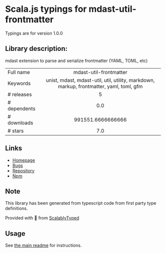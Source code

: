 
# Scala.js typings for mdast-util-frontmatter

Typings are for version 1.0.0

## Library description:
mdast extension to parse and serialize frontmatter (YAML, TOML, etc)

|                    |                 |
| ------------------ | :-------------: |
| Full name          | mdast-util-frontmatter |
| Keywords           | unist, mdast, mdast-util, util, utility, markdown, markup, frontmatter, yaml, toml, gfm |
| # releases         | 5 |
| # dependents       | 0.0 |
| # downloads        | 991551.6666666666 |
| # stars            | 7.0 |

## Links
- [Homepage](https://github.com/syntax-tree/mdast-util-frontmatter#readme)
- [Bugs](https://github.com/syntax-tree/mdast-util-frontmatter/issues)
- [Repository](https://github.com/syntax-tree/mdast-util-frontmatter)
- [Npm](https://www.npmjs.com/package/mdast-util-frontmatter)
    


## Note
This library has been generated from typescript code from first party type definitions.

Provided with :purple_heart: from [ScalablyTyped](https://github.com/oyvindberg/ScalablyTyped)

## Usage
See [the main readme](../../readme.md) for instructions.


